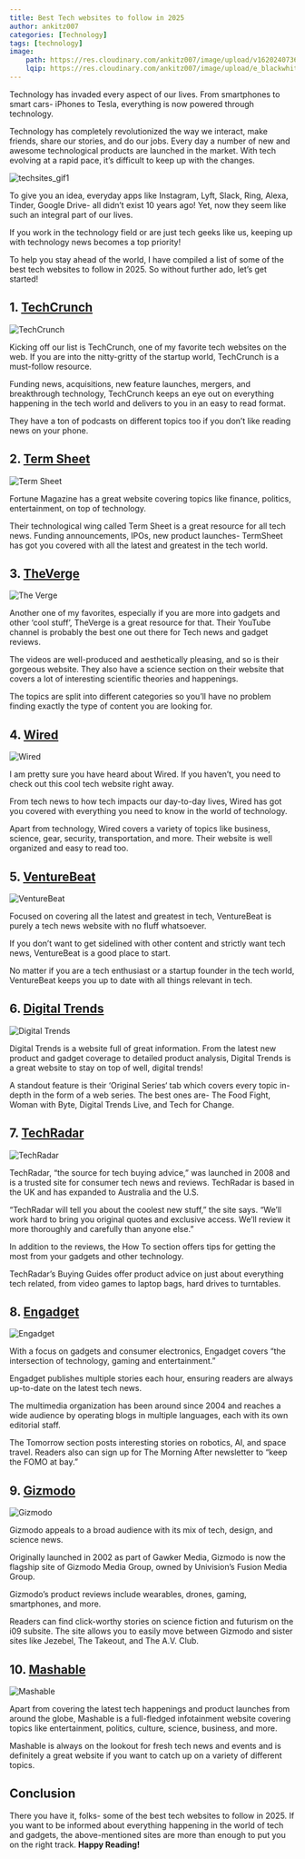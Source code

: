```yaml
---
title: Best Tech websites to follow in 2025
author: ankitz007
categories: [Technology]
tags: [technology]
image:
    path: https://res.cloudinary.com/ankitz007/image/upload/v1620240736/tech-websites-2025/techsites1_rpmhyz.webp
    lqip: https://res.cloudinary.com/ankitz007/image/upload/e_blackwhite/v1620240736/tech-websites-2025/techsites1_rpmhyz.webp
---
```


Technology has invaded every aspect of our lives. From smartphones to smart cars- iPhones to Tesla, everything is now powered through technology.

Technology has completely revolutionized the way we interact, make friends, share our stories, and do our jobs. Every day a number of new and awesome technological products are launched in the market. With tech evolving at a rapid pace, it’s difficult to keep up with the changes.

![techsites_gif1](https://res.cloudinary.com/ankitz007/image/upload/v1620240738/tech-websites-2025/techsites_gif1_etno6b.gif)

To give you an idea, everyday apps like Instagram, Lyft, Slack, Ring, Alexa, Tinder, Google Drive- all didn’t exist 10 years ago! Yet, now they seem like such an integral part of our lives.

If you work in the technology field or are just tech geeks like us, keeping up with technology news becomes a top priority!

To help you stay ahead of the world, I have compiled a list of some of the best tech websites to follow in 2025. So without further ado, let’s get started!

## 1. [TechCrunch](https://techcrunch.com/)

![TechCrunch](https://res.cloudinary.com/ankitz007/image/upload/v1620240736/tech-websites-2025/techcrunch_anmeqt.webp)

Kicking off our list is TechCrunch, one of my favorite tech websites on the web. If you are into the nitty-gritty of the startup world, TechCrunch is a must-follow resource.

Funding news, acquisitions, new feature launches, mergers, and breakthrough technology, TechCrunch keeps an eye out on everything happening in the tech world and delivers to you in an easy to read format.

They have a ton of podcasts on different topics too if you don’t like reading news on your phone.

## 2. [Term Sheet](https://fortune.com/tag/term-sheet/)

![Term Sheet](https://res.cloudinary.com/ankitz007/image/upload/v1620240737/tech-websites-2025/termsheet_mcrn2o.webp)

Fortune Magazine has a great website covering topics like finance, politics, entertainment, on top of technology.

Their technological wing called Term Sheet is a great resource for all tech news. Funding announcements, IPOs, new product launches- TermSheet has got you covered with all the latest and greatest in the tech world.

## 3. [TheVerge](https://www.theverge.com/)

![The Verge](https://res.cloudinary.com/ankitz007/image/upload/v1620240737/tech-websites-2025/theverge_tzepav.webp)

Another one of my favorites, especially if you are more into gadgets and other ‘cool stuff’, TheVerge is a great resource for that. Their YouTube channel is probably the best one out there for Tech news and gadget reviews.

The videos are well-produced and aesthetically pleasing, and so is their gorgeous website. They also have a science section on their website that covers a lot of interesting scientific theories and happenings.

The topics are split into different categories so you’ll have no problem finding exactly the type of content you are looking for.

## 4. [Wired](https://www.wired.com/)

![Wired](https://res.cloudinary.com/ankitz007/image/upload/v1620240738/tech-websites-2025/wired_ehu1aw.webp)

I am pretty sure you have heard about Wired. If you haven’t, you need to check out this cool tech website right away.

From tech news to how tech impacts our day-to-day lives, Wired has got you covered with everything you need to know in the world of technology.

Apart from technology, Wired covers a variety of topics like business, science, gear, security, transportation, and more. Their website is well organized and easy to read too.

## 5. [VentureBeat](https://venturebeat.com/)

![VentureBeat](https://res.cloudinary.com/ankitz007/image/upload/v1620240738/tech-websites-2025/venturebeat_pdyyqg.webp)

Focused on covering all the latest and greatest in tech, VentureBeat is purely a tech news website with no fluff whatsoever.

If you don’t want to get sidelined with other content and strictly want tech news, VentureBeat is a good place to start.

No matter if you are a tech enthusiast or a startup founder in the tech world, VentureBeat keeps you up to date with all things relevant in tech.

## 6. [Digital Trends](https://www.digitaltrends.com/)

![Digital Trends](https://res.cloudinary.com/ankitz007/image/upload/v1620240736/tech-websites-2025/digitaltrends_l2ied2.webp)

Digital Trends is a website full of great information. From the latest new product and gadget coverage to detailed product analysis, Digital Trends is a great website to stay on top of well, digital trends!

A standout feature is their ‘Original Series‘ tab which covers every topic in-depth in the form of a web series. The best ones are- The Food Fight, Woman with Byte, Digital Trends Live, and Tech for Change.

## 7. [TechRadar](https://www.techradar.com/)

![TechRadar](https://res.cloudinary.com/ankitz007/image/upload/v1620240736/tech-websites-2025/techradar_ykk6i2.webp)

TechRadar, “the source for tech buying advice,” was launched in 2008 and is a trusted site for consumer tech news and reviews. TechRadar is based in the UK and has expanded to Australia and the U.S.

“TechRadar will tell you about the coolest new stuff,” the site says. “We’ll work hard to bring you original quotes and exclusive access. We’ll review it more thoroughly and carefully than anyone else.”

In addition to the reviews, the How To section offers tips for getting the most from your gadgets and other technology.

TechRadar’s Buying Guides offer product advice on just about everything tech related, from video games to laptop bags, hard drives to turntables.

## 8. [Engadget](https://www.engadget.com/)

![Engadget](https://res.cloudinary.com/ankitz007/image/upload/v1620240736/tech-websites-2025/engadget_y3lqwh.webp)

With a focus on gadgets and consumer electronics, Engadget covers “the intersection of technology, gaming and entertainment.”

Engadget publishes multiple stories each hour, ensuring readers are always up-to-date on the latest tech news.

The multimedia organization has been around since 2004 and reaches a wide audience by operating blogs in multiple languages, each with its own editorial staff.

The Tomorrow section posts interesting stories on robotics, AI, and space travel. Readers also can sign up for The Morning After newsletter to “keep the FOMO at bay.”

## 9. [Gizmodo](https://gizmodo.com/)

![Gizmodo](https://res.cloudinary.com/ankitz007/image/upload/v1620240736/tech-websites-2025/gizmodo_tnpcpp.webp)

Gizmodo appeals to a broad audience with its mix of tech, design, and science news.

Originally launched in 2002 as part of Gawker Media, Gizmodo is now the flagship site of Gizmodo Media Group, owned by Univision’s Fusion Media Group.

Gizmodo’s product reviews include wearables, drones, gaming, smartphones, and more.

Readers can find click-worthy stories on science fiction and futurism on the i09 subsite. The site allows you to easily move between Gizmodo and sister sites like Jezebel, The Takeout, and The A.V. Club.

## 10. [Mashable](https://mashable.com/)

![Mashable](https://res.cloudinary.com/ankitz007/image/upload/v1620240736/tech-websites-2025/mashable_tpjyuv.webp)

Apart from covering the latest tech happenings and product launches from around the globe, Mashable is a full-fledged infotainment website covering topics like entertainment, politics, culture, science, business, and more.

Mashable is always on the lookout for fresh tech news and events and is definitely a great website if you want to catch up on a variety of different topics.

## Conclusion

There you have it, folks- some of the best tech websites to follow in 2025. If you want to be informed about everything happening in the world of tech and gadgets, the above-mentioned sites are more than enough to put you on the right track. **Happy Reading!**
